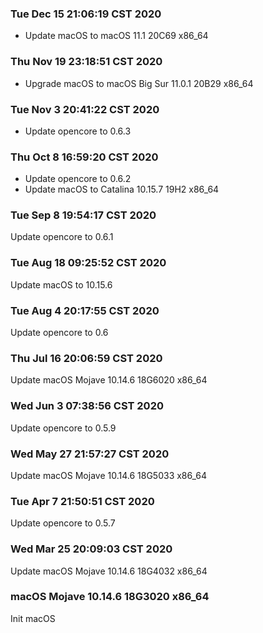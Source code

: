 ### Tue Dec 15 21:06:19 CST 2020

 + Update macOS to macOS 11.1 20C69 x86_64


### Thu Nov 19 23:18:51 CST 2020

  + Upgrade macOS to macOS Big Sur 11.0.1 20B29 x86_64

### Tue Nov  3 20:41:22 CST 2020

  + Update opencore to 0.6.3

### Thu Oct  8 16:59:20 CST 2020

  + Update opencore to 0.6.2
  + Update macOS to Catalina 10.15.7 19H2 x86_64

### Tue Sep  8 19:54:17 CST 2020

  Update opencore to 0.6.1

### Tue Aug 18 09:25:52 CST 2020

  Update macOS to 10.15.6

### Tue Aug  4 20:17:55 CST 2020

  Update opencore to 0.6

### Thu Jul 16 20:06:59 CST 2020

  Update macOS Mojave 10.14.6 18G6020 x86_64

### Wed Jun  3 07:38:56 CST 2020

  Update opencore to 0.5.9

### Wed May 27 21:57:27 CST 2020

  Update macOS Mojave 10.14.6 18G5033 x86_64

### Tue Apr  7 21:50:51 CST 2020

  Update opencore to 0.5.7

### Wed Mar 25 20:09:03 CST 2020

  Update macOS Mojave 10.14.6 18G4032 x86_64

### macOS Mojave 10.14.6 18G3020 x86_64

  Init macOS
